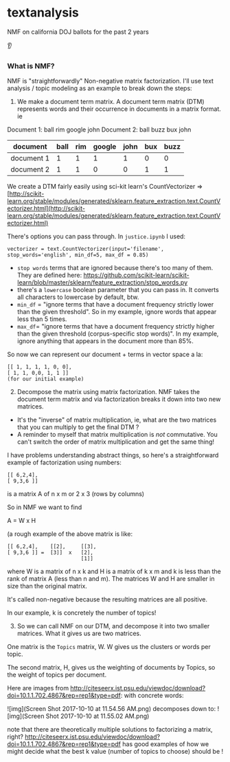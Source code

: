 # textanalysis

NMF on california DOJ ballots for the past 2 years

:ear:

### What is NMF?

NMF is "straightforwardly" Non-negative matrix factorization. I'll use text analysis / topic modeling as an example to break down the steps:

1. We make a document term matrix. A document term matrix (DTM) represents words and their occurrence in documents in a matrix format. ie

Document 1: ball rim google john
Document 2: ball buzz bux john


document | ball | rim | google | john | bux | buzz |
---------|------|-----|--------|------|-----|-----|
document 1 | 1 |   1 |   1|        1 |  0|  0
document 2| 1 | 1| 0 | 0| 1 | 1


We create a DTM fairly easily using sci-kit learn's CountVectorizer =>  [http://scikit-learn.org/stable/modules/generated/sklearn.feature_extraction.text.CountVectorizer.html](http://scikit-learn.org/stable/modules/generated/sklearn.feature_extraction.text.CountVectorizer.html)

There's options you can pass through. In `justice.ipynb` I used:

`
vectorizer = text.CountVectorizer(input='filename', stop_words='english', min_df=5, max_df = 0.85)
`

- `stop words` terms that are ignored because there's too many of them. They are defined here: https://github.com/scikit-learn/scikit-learn/blob/master/sklearn/feature_extraction/stop_words.py
- there's a `lowercase` boolean parameter that you can pass in. It converts all characters to lowercase by default, btw.
- `min_df` = "ignore terms that have a document frequency strictly lower than the given threshold". So in my example, ignore words that appear less than 5 times.
- `max_df`= "ignore terms that have a document frequency strictly higher than the given threshold (corpus-specific stop words)". In my example, ignore anything that appears in the document more than 85%.

So now we can represent our document + terms in vector space a la:
```
[[ 1, 1, 1, 1, 0, 0],
[ 1, 1, 0,0, 1, 1 ]]
(for our initial example)
```

2. Decompose the matrix using matrix factorization. NMF takes the document term matrix and via factorization breaks it down into two new matrices.

- It's the "inverse" of matrix multiplication, ie, what are the two matrices that you can multiply to get the final DTM ?
- A reminder to myself that matrix multiplication is *not* commutative. You can't switch the order of matrix multiplication and get the same thing!

I have problems understanding abstract things, so here's a straightforward example of factorization using numbers:

```
[[ 6,2,4],
[ 9,3,6 ]]
```
is a matrix A of n x m or 2 x 3 (rows by columns)

So in NMF we want to find

A = W x H

(a rough example of the above matrix is like:

```
[[ 6,2,4],    [[2],     [[3],
[ 9,3,6 ]] =  [3]]  x   [2],
                        [1]]  
```

where W is a matrix of n x k
and H is a matrix of k x m
and k is less than the rank of matrix A (less than n and m).
The matrices W and H are smaller in size than the original matrix.

It's called non-negative because the resulting matrices are all positive.

In our example, k is concretely the number of topics!

3. So we can call NMF on our DTM, and decompose it into two smaller matrices. What it gives us are two matrices.

One matrix is the `Topics` matrix, W. W gives us the clusters or words per topic.

The second matrix, H, gives us the weighting of documents by Topics, so the weight of topics per document.

Here are images from http://citeseerx.ist.psu.edu/viewdoc/download?doi=10.1.1.702.4867&rep=rep1&type=pdf: with concrete words:

![img](Screen Shot 2017-10-10 at 11.54.56 AM.png)
decomposes down to:
![img](Screen Shot 2017-10-10 at 11.55.02 AM.png)

note that there are theoretically multiple solutions to factorizing a matrix, right? http://citeseerx.ist.psu.edu/viewdoc/download?doi=10.1.1.702.4867&rep=rep1&type=pdf has good examples of how we might decide what the best k value (number of topics to choose) should be !
